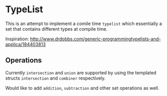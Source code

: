 # TypeList

This is an attempt to implement a comile time `typelist` which essentially a set that contains different types at compile time. 

Inspiration: http://www.drdobbs.com/generic-programmingtypelists-and-applica/184403813

## Operations

Currently `intersection` and `union` are supported by using the templated structs `intersection` and `combiner` respectively.

Would like to add `addition`, `subtraction` and other set operations as well. 

